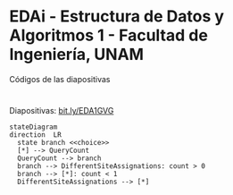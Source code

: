 # EDAi - Estructura de Datos y Algoritmos 1 - Facultad de Ingeniería, UNAM
Códigos de las diapositivas
#
Diapositivas: [bit.ly/EDA1GVG](https://bit.ly/EDA1GVG)

```mermaid
stateDiagram
direction  LR
  state branch <<choice>>
  [*] --> QueryCount
  QueryCount --> branch
  branch --> DifferentSiteAssignations: count > 0
  branch --> [*]: count < 1
  DifferentSiteAssignations --> [*]
```
